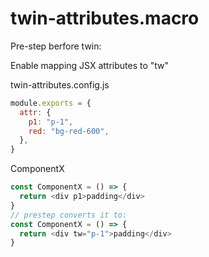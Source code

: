 # twin-attributes.macro

Pre-step berfore twin:

Enable mapping JSX attributes to "tw" 

twin-attributes.config.js
```js
module.exports = {
  attr: {
    p1: "p-1",
    red: "bg-red-600",
  },
}
```

ComponentX
```ts
const ComponentX = () => {
  return <div p1>padding</div>
}
// prestep converts it to:
const ComponentX = () => {
  return <div tw="p-1">padding</div>
}
```

